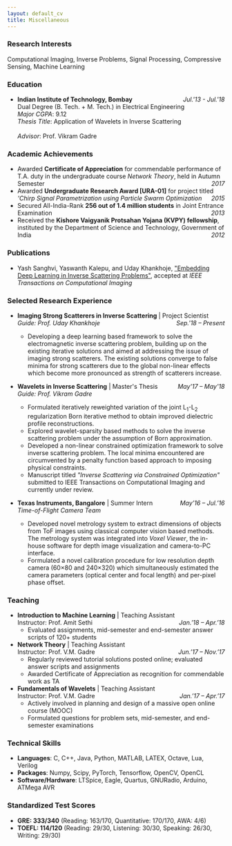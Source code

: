 ```yaml
---
layout: default_cv
title: Miscellaneous
---
```

### Research Interests
Computational Imaging, Inverse Problems, Signal Processing, Compressive Sensing, Machine Learning

### Education
* **Indian Institute of Technology, Bombay** <i style="float:right">Jul.'13 - Jul.'18</i><br>
	Dual Degree (B. Tech. + M. Tech.) in Electrical Engineering <br>
	_Major CGPA_: 9.12 <br>
	_Thesis Title_: Application of Wavelets in Inverse Scattering <br>	
	_Advisor_: Prof. Vikram Gadre

### Academic Achievements
* Awarded **Certificate of Appreciation** for commendable performance of T.A. duty in the undergraduate course _Network Theory_, held in Autumn Semester <i style="float:right">2017</i>
* Awarded **Undergraduate Research Award [URA-01]** for project titled _'Chirp Signal Parametrization using Particle Swarm Optimization_ <i style="float:right">2015</i>
* Secured All-India-Rank **256 out of 1.4 million students** in Joint Entrance Examination <i style="float:right">2013</i>
* Received the **Kishore Vaigyanik Protsahan Yojana (KVPY) fellowship**, instituted by the Department of Science and Technology, Government of India <i style="float:right">2012</i>

### Publications
* Yash Sanghvi, Yaswanth Kalepu, and Uday Khankhoje, ["Embedding Deep Learning in Inverse Scattering Problems"](https://ieeexplore.ieee.org/document/8709721), accepted at _IEEE Transactions on Computational Imaging_

### Selected Research Experience
* **Imaging Strong Scatterers in Inverse Scattering** | Project Scientist <i style="float:right"> Sep.'18 – Present</i><br> 
	_Guide: Prof. Uday Khankhoje_
	- Developing a deep learning based framework to solve the electromagnetic inverse scattering problem, building up on the existing iterative solutions and aimed at addressing the issue of imaging strong scatterers. The existing solutions converge to false minima for strong scatterers due to the global non-linear effects which become more pronounced as strength of scatterers increase. 

* **Wavelets in Inverse Scattering** | Master's Thesis <i style="float:right"> May'17 – May'18 </i><br>
	_Guide: Prof. Vikram Gadre_ <br>
	- Formulated iteratively reweighted variation of the joint L<sub>1</sub>-L<sub>2</sub> regularization Born iterative method to obtain improved dielectric profile reconstructions. <br>
	- Explored wavelet-sparsity based methods to solve the inverse scattering problem under the assumption of Born approximation. <br>
	- Developed a non-linear constrained optimization framework to solve inverse scattering problem. The local minima encountered are circumvented by a penalty function based approach to imposing physical constraints. <br>
	- Manuscript titled _"Inverse Scattering via Constrained Optimization"_ submitted to IEEE Transactions on Computational Imaging and currently under review.

* **Texas Instruments, Bangalore** | Summer Intern <i style="float:right">May’16 – Jul.’16</i><br>
	_Time-of-Flight Camera Team_  <br>
	- Developed novel metrology system to extract dimensions of objects from ToF images using classical computer vision based methods. The metrology system was integrated into _Voxel Viewer_, the in-house software for depth image visualization and camera-to-PC interface.<br>
	- Formulated a novel calibration procedure for low resolution depth camera (60×80 and 240×320) which simultaneously estimated the camera parameters (optical center and focal length) and per-pixel phase offset.

### Teaching
* **Introduction to Machine Learning** | Teaching Assistant  <br>
	Instructor: Prof. Amit Sethi <i style="float:right">Jan.’18 – Apr.’18</i><br>
	- Evaluated assignments, mid-semester and end-semester answer scripts of 120+ students
* **Network Theory** | Teaching Assistant <br> 
	Instructor: Prof. V.M. Gadre <i style="float:right">Jun.’17 – Nov.’17</i><br>
	- Regularly reviewed tutorial solutions posted online; evaluated answer scripts and assignments <br>
	- Awarded Certificate of Appreciation as recognition for commendable work as TA
* **Fundamentals of Wavelets** | Teaching Assistant<br>
	Instructor: Prof. V.M. Gadre <i style="float:right">Jan.’17 – Apr.’17</i><br>
	- Actively involved in planning and design of a massive open online course (MOOC)<br>
	- Formulated questions for problem sets, mid-semester, and end-semester examinations

### Technical Skills
* **Languages**: C, C++, Java, Python, MATLAB, LATEX, Octave, Lua, Verilog
* **Packages**: Numpy, Scipy, PyTorch, Tensorflow, OpenCV, OpenCL
* **Software/Hardware**: LTSpice, Eagle, Quartus, GNURadio, Arduino, ATMega AVR

### Standardized Test Scores	
* **GRE: 333/340** (Reading: 163/170, Quantitative: 170/170, AWA: 4/6)
* **TOEFL: 114/120** (Reading: 29/30, Listening: 30/30, Speaking: 26/30, Writing: 29/30)
